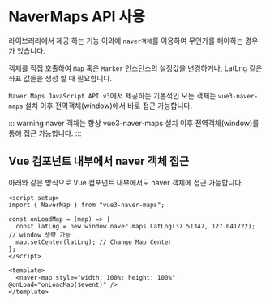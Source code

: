 # NaverMaps API 사용

라이브러리에서 제공 하는 기능 이외에 `naver객체`를 이용하여 무언가를 해야하는 경우가 있습니다.

객체를 직접 호출하여 `Map` 혹은 `Marker` 인스턴스의 설정값을 변경하거나, LatLng 같은 좌표 값들을 생성 할 때 필요합니다.

`Naver Maps JavaScript API v3`에서 제공하는 기본적인 모든 객체는 `vue3-naver-maps` 설치 이후 전역객체(window)에서 바로 접근 가능합니다.

::: warning
naver 객체는 항상 vue3-naver-maps 설치 이후 전역객체(window)를 통해 접근 가능합니다.
:::

## Vue 컴포넌트 내부에서 naver 객체 접근

아래와 같은 방식으로 Vue 컴포넌트 내부에서도 naver 객체에 접근 가능합니다.

```vue
<script setup>
import { NaverMap } from "vue3-naver-maps";

const onLoadMap = (map) => {
  const latLng = new window.naver.maps.LatLng(37.51347, 127.041722); // window 생략 가능
  map.setCenter(latLng); // Change Map Center
};
</script>

<template>
  <naver-map style="width: 100%; height: 100%" @onLoad="onLoadMap($event)" />
</template>
```
